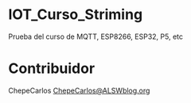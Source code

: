 # IOT_Curso_Striming
Prueba del curso de MQTT, ESP8266, ESP32, P5, etc

# Contribuidor

ChepeCarlos [ChepeCarlos@ALSWblog.org](https://github.com/chepecarlos/)
